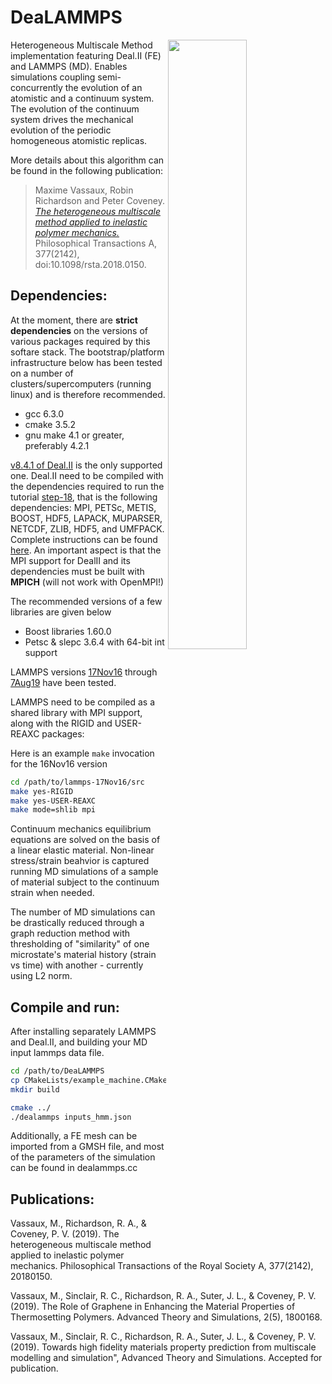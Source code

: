 # DeaLAMMPS

<img src="https://mvassaux.github.io/static/hmm_bicomposite_lo.jpg" align="right" width="50%" /> 

Heterogeneous Multiscale Method implementation featuring Deal.II (FE) and LAMMPS (MD). Enables simulations coupling semi-concurrently the evolution of an atomistic and a continuum system. The evolution of the continuum system drives the mechanical evolution of the periodic homogeneous atomistic replicas.

More details about this algorithm can be found in the following publication:
> Maxime Vassaux, Robin Richardson and Peter Coveney. [*The heterogeneous multiscale method applied to inelastic polymer mechanics.*](https://www.researchgate.net/publication/328930018_The_heterogeneous_multiscale_method_applied_to_inelastic_polymer_mechanics) Philosophical Transactions A, 377(2142), doi:10.1098/rsta.2018.0150.


## Dependencies:
At the moment, there are __strict dependencies__ on the versions of various packages required by this softare stack.
The bootstrap/platform infrastructure below has been tested on a number of clusters/supercomputers (running linux) and is therefore recommended.

>
* gcc 6.3.0
* cmake 3.5.2
* gnu make 4.1 or greater, preferably 4.2.1

[v8.4.1 of Deal.II](https://dealii.org) is the only supported one. Deal.II need to be compiled with the dependencies required to run the tutorial [step-18](https://www.dealii.org/8.4.1/doxygen/deal.II/step_18.html#ElasticProblemoutput_results), that is the following dependencies: MPI, PETSc, METIS, BOOST, HDF5, LAPACK, MUPARSER, NETCDF, ZLIB, HDF5, and UMFPACK. Complete instructions can be found [here](https://dealii.org/8.4.1/index.html).
An important aspect is that the MPI support for DealII and its dependencies must be built with __MPICH__ (will not work with OpenMPI!)

The recommended versions of a few libraries are given below
>
* Boost libraries 1.60.0
* Petsc & slepc 3.6.4 with 64-bit int support

LAMMPS versions [17Nov16](https://lammps.sandia.gov/tars/lammps-17Nov16.tar.gz) through [7Aug19](https://lammps.sandia.gov/tars/lammps-7Aug19.tar.gz) have been tested.

LAMMPS need to be compiled as a shared library with MPI support, along with the RIGID and USER-REAXC packages:

Here is an example `make` invocation for the 16Nov16 version
```sh
cd /path/to/lammps-17Nov16/src
make yes-RIGID
make yes-USER-REAXC
make mode=shlib mpi
```

Continuum mechanics equilibrium equations are solved on the basis of a linear elastic material. Non-linear stress/strain beahvior is captured running MD simulations of a sample of material subject to the continuum strain when needed. 

The number of MD simulations can be drastically reduced through a graph reduction method with thresholding of "similarity" of one microstate's material history (strain vs time) with another - currently using L2 norm.

## Compile and run:
After installing separately LAMMPS and Deal.II, and building your MD input lammps data file.
```sh
cd /path/to/DeaLAMMPS
cp CMakeLists/example_machine.CMakeLists.txt CMakeLists.txt
mkdir build

cmake ../
./dealammps inputs_hmm.json
```
Additionally, a FE mesh can be imported from a GMSH file, and most of the parameters of the simulation can be found in dealammps.cc

## Publications:
Vassaux, M., Richardson, R. A., & Coveney, P. V. (2019). The heterogeneous multiscale method applied to inelastic polymer mechanics. Philosophical Transactions of the Royal Society A, 377(2142), 20180150.

Vassaux, M., Sinclair, R. C., Richardson, R. A., Suter, J. L., & Coveney, P. V. (2019). The Role of Graphene in Enhancing the Material Properties of Thermosetting Polymers. Advanced Theory and Simulations, 2(5), 1800168.

Vassaux, M., Sinclair, R. C., Richardson, R. A., Suter, J. L., & Coveney, P. V. (2019). Towards high fidelity materials property prediction from multiscale modelling and simulation", Advanced Theory and Simulations. Accepted for publication.
